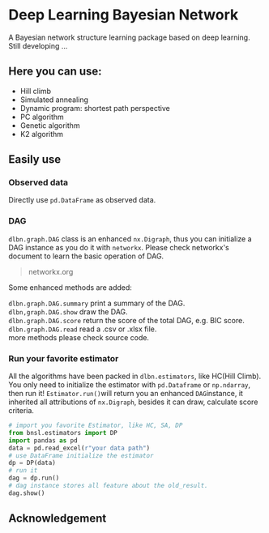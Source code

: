 # Deep Learning Bayesian Network

A Bayesian network structure learning package based on deep learning. Still developing ...  


## Here you can use:
* Hill climb
* Simulated annealing
* Dynamic program: shortest path perspective
* PC algorithm
* Genetic algorithm
* K2 algorithm

## Easily use
### Observed data
Directly use `pd.DataFrame` as observed data.
### DAG
`dlbn.graph.DAG` class is an enhanced `nx.Digraph`, thus you can initialize a DAG instance as you do it with `networkx`. Please check networkx's document to learn the basic operation of DAG.   
> networkx.org    

Some enhanced methods are added:  

`dlbn.graph.DAG.summary` print a summary of the DAG.  
`dlbn,graph.DAG.show` draw the DAG.  
`dlbn.graph.DAG.score` return the score of the total DAG, e.g. BIC score.
`dlbn.graph.DAG.read` read a .csv or .xlsx file.  
more methods please check source code.  


### Run your favorite estimator
All the algorithms have been packed in ```dlbn.estimators```, like HC(Hill Climb). You only need to initialize the estimator with ```pd.Dataframe``` or ```np.ndarray```, then run it!
```Estimator.run()```will return you an enhanced ```DAG```instance, it inherited all attributions of ```nx.Digraph```, besides it can draw, calculate score criteria.

```python
# import you favorite Estimator, like HC, SA, DP
from bnsl.estimators import DP
import pandas as pd
data = pd.read_excel(r"your data path")
# use DataFrame initialize the estimator
dp = DP(data)
# run it
dag = dp.run()
# dag instance stores all feature about the old_result. 
dag.show()
```



## Acknowledgement
  





